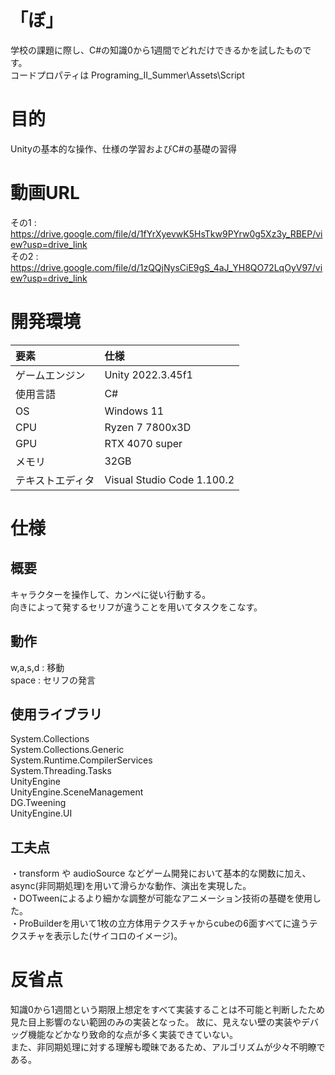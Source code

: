 # 「ぼ」
学校の課題に際し、C#の知識0から1週間でどれだけできるかを試したものです。  
コードプロパティは Programing_Ⅱ_Summer\Assets\Script
# 目的
Unityの基本的な操作、仕様の学習およびC#の基礎の習得
# 動画URL
その1 : https://drive.google.com/file/d/1fYrXyevwK5HsTkw9PYrw0g5Xz3y_RBEP/view?usp=drive_link  
その2 : https://drive.google.com/file/d/1zQQjNysCiE9gS_4aJ_YH8QO72LqOyV97/view?usp=drive_link
# 開発環境
| 要素 | 仕様 |
| :-- | :-- |
| ゲームエンジン | Unity 2022.3.45f1|
| 使用言語 | C# |
| OS | Windows 11 |
| CPU | Ryzen 7 7800x3D |
| GPU | RTX 4070 super |
| メモリ | 32GB |
| テキストエディタ | Visual Studio Code 1.100.2|
# 仕様
## 概要
キャラクターを操作して、カンペに従い行動する。  
向きによって発するセリフが違うことを用いてタスクをこなす。
## 動作
w,a,s,d : 移動  
space : セリフの発言
## 使用ライブラリ
System.Collections  
System.Collections.Generic  
System.Runtime.CompilerServices  
System.Threading.Tasks  
UnityEngine  
UnityEngine.SceneManagement  
DG.Tweening  
UnityEngine.UI  
## 工夫点
・transform や audioSource などゲーム開発において基本的な関数に加え、async(非同期処理)を用いて滑らかな動作、演出を実現した。  
・DOTweenによるより細かな調整が可能なアニメーション技術の基礎を使用した。  
・ProBuilderを用いて1枚の立方体用テクスチャからcubeの6面すべてに違うテクスチャを表示した(サイコロのイメージ)。  
# 反省点
知識0から1週間という期限上想定をすべて実装することは不可能と判断したため見た目上影響のない範囲のみの実装となった。
故に、見えない壁の実装やデバッグ機能などかなり致命的な点が多く実装できていない。  
また、非同期処理に対する理解も曖昧であるため、アルゴリズムが少々不明瞭である。
